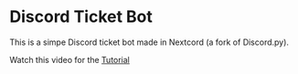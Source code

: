 # Discord Ticket Bot
This is a simpe Discord ticket bot made in Nextcord (a fork of Discord.py).

Watch this video for the [Tutorial](https://www.youtube.com/watch?v=Ccs_NvxTn5c)
